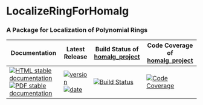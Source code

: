 <!-- BEGIN HEADER -->
# LocalizeRingForHomalg

### A Package for Localization of Polynomial Rings

| Documentation | Latest Release | Build Status of [homalg_project](/../../) | Code Coverage of [homalg_project](/../../) |
| ------------- | -------------- | ------------ | ------------- |
| [![HTML stable documentation][html-img]][html-url] [![PDF stable documentation][pdf-img]][pdf-url] | [![version][version-img]][version-url] [![date][date-img]][date-url] | [![Build Status][tests-img]][tests-url] | [![Code Coverage][codecov-img]][codecov-url] |

<!-- END HEADER -->
<!-- BEGIN FOOTER -->
[html-img]: https://img.shields.io/badge/HTML-stable-blue.svg
[html-url]: https://homalg-project.github.io/homalg_project/LocalizeRingForHomalg/doc/chap0_mj.html

[pdf-img]: https://img.shields.io/badge/PDF-stable-blue.svg
[pdf-url]: https://homalg-project.github.io/homalg_project/LocalizeRingForHomalg/download_pdf.html

[version-img]: https://img.shields.io/endpoint?url=https://homalg-project.github.io/homalg_project/LocalizeRingForHomalg/badge_version.json
[version-url]: https://homalg-project.github.io/homalg_project/LocalizeRingForHomalg/view_release.html

[date-img]: https://img.shields.io/endpoint?url=https://homalg-project.github.io/homalg_project/LocalizeRingForHomalg/badge_date.json
[date-url]: https://homalg-project.github.io/homalg_project/LocalizeRingForHomalg/view_release.html

[tests-img]: https://github.com/homalg-project/homalg_project/workflows/Tests/badge.svg?branch=master
[tests-url]: https://github.com/homalg-project/homalg_project/actions?query=workflow%3ATests+branch%3Amaster

[codecov-img]: https://codecov.io/gh/homalg-project/homalg_project/branch/master/graph/badge.svg
[codecov-url]: https://codecov.io/gh/homalg-project/homalg_project
<!-- END FOOTER -->
